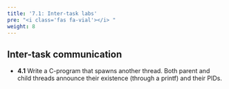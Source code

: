```yaml
---
title: '7.1: Inter-task labs'
pre: "<i class='fas fa-vial'></i> "
weight: 8
---
```


## Inter-task communication

* **4.1** Write a C-program that spawns another thread. Both parent and child threads announce their existence (through a printf) and their PIDs.
